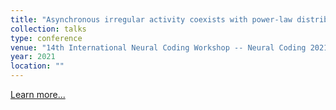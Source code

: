 ```yaml
---
title: "Asynchronous irregular activity coexists with power-law distributed neuronal avalanches"
collection: talks
type: conference
venue: "14th International Neural Coding Workshop -- Neural Coding 2021, Online, Available in: url, https://bit.ly/neuralcoding2021abs"
year: 2021
location: ""
---
```

<a href="https://bit.ly/neuralcoding2021abs" target="_blank">Learn more...</a>
